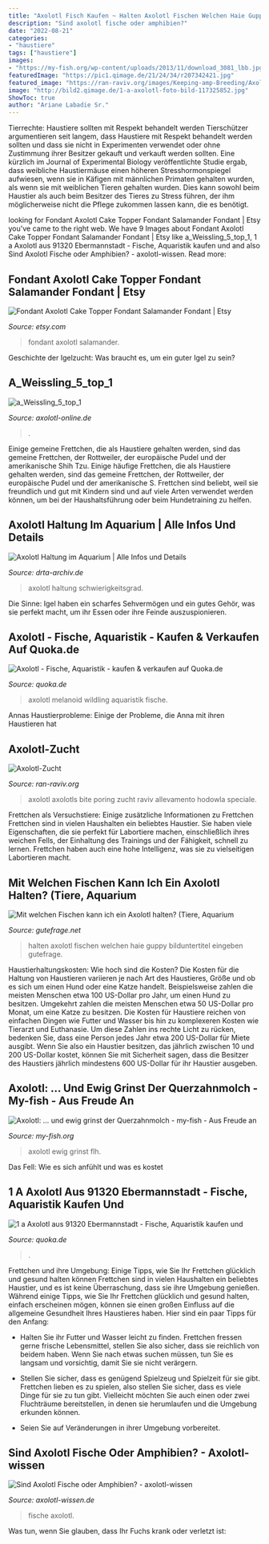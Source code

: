 ```yaml
---
title: "Axolotl Fisch Kaufen ~ Halten Axolotl Fischen Welchen Haie Guppy Bilduntertitel Eingeben Gutefrage"
description: "Sind axolotl fische oder amphibien?"
date: "2022-08-21"
categories:
- "haustiere"
tags: ["haustiere"]
images:
- "https://my-fish.org/wp-content/uploads/2013/11/download_3081_lbb.jpg"
featuredImage: "https://pic1.qimage.de/21/24/34/r207342421.jpg"
featured_image: "https://ran-raviv.org/images/Keeping-amp-Breeding/Axolotl-Breeding_927.jpg"
image: "http://bild2.qimage.de/1-a-axolotl-foto-bild-117325852.jpg"
ShowToc: true
author: "Ariane Labadie Sr."
---
```



Tierrechte: Haustiere sollten mit Respekt behandelt werden
Tierschützer argumentieren seit langem, dass Haustiere mit Respekt behandelt werden sollten und dass sie nicht in Experimenten verwendet oder ohne Zustimmung ihrer Besitzer gekauft und verkauft werden sollten. Eine kürzlich im Journal of Experimental Biology veröffentlichte Studie ergab, dass weibliche Haustiermäuse einen höheren Stresshormonspiegel aufwiesen, wenn sie in Käfigen mit männlichen Primaten gehalten wurden, als wenn sie mit weiblichen Tieren gehalten wurden. Dies kann sowohl beim Haustier als auch beim Besitzer des Tieres zu Stress führen, der ihm möglicherweise nicht die Pflege zukommen lassen kann, die es benötigt.

	

		
looking for Fondant Axolotl Cake Topper Fondant Salamander Fondant | Etsy you've came to the right web. We have 9 Images about Fondant Axolotl Cake Topper Fondant Salamander Fondant | Etsy like a_Weissling_5_top_1, 1 a Axolotl aus 91320 Ebermannstadt - Fische, Aquaristik kaufen und and also Sind Axolotl Fische oder Amphibien? - axolotl-wissen. Read more:
		
    
## Fondant Axolotl Cake Topper Fondant Salamander Fondant | Etsy

<img loading=lazy src="https://i.etsystatic.com/12090019/r/il/1f536d/1499357114/il_fullxfull.1499357114_8g1d.jpg" onerror="this.onerror=null;this.src='https://tse3.mm.bing.net/th?id=OIP.NtjNoUmZbZBbrdxJWIwkjQHaFL&amp;pid=15.1';" alt="Fondant Axolotl Cake Topper Fondant Salamander Fondant | Etsy">

_Source: etsy.com_

>fondant axolotl salamander. 

	

Geschichte der Igelzucht: Was braucht es, um ein guter Igel zu sein?

    
## A_Weissling_5_top_1

<img loading=lazy src="https://www.axolotl-online.de/assets/images/a_Weissling_5_top_1.jpg" onerror="this.onerror=null;this.src='https://tse4.mm.bing.net/th?id=OIP.RUKTGwIqpUI3hRYVPhrZoQAAAA&amp;pid=15.1';" alt="a_Weissling_5_top_1">

_Source: axolotl-online.de_

>. 

	

Einige gemeine Frettchen, die als Haustiere gehalten werden, sind das gemeine Frettchen, der Rottweiler, der europäische Pudel und der amerikanische Shih Tzu.
Einige häufige Frettchen, die als Haustiere gehalten werden, sind das gemeine Frettchen, der Rottweiler, der europäische Pudel und der amerikanische S. Frettchen sind beliebt, weil sie freundlich und gut mit Kindern sind und auf viele Arten verwendet werden können, um bei der Haushaltsführung oder beim Hundetraining zu helfen.

    
## Axolotl Haltung Im Aquarium | Alle Infos Und Details

<img loading=lazy src="https://www.drta-archiv.de/wp-content/uploads/2020/11/Axolotl1.jpg" onerror="this.onerror=null;this.src='https://tse1.mm.bing.net/th?id=OIP.EbmtcIcevBTTdIJhUVmPiwAAAA&amp;pid=15.1';" alt="Axolotl Haltung im Aquarium | Alle Infos und Details">

_Source: drta-archiv.de_

>axolotl haltung schwierigkeitsgrad. 

	

Die Sinne: Igel haben ein scharfes Sehvermögen und ein gutes Gehör, was sie perfekt macht, um ihr Essen oder ihre Feinde auszuspionieren.

    
## Axolotl - Fische, Aquaristik - Kaufen &amp; Verkaufen Auf Quoka.de

<img loading=lazy src="https://pic1.qimage.de/21/24/34/r207342421.jpg" onerror="this.onerror=null;this.src='https://tse4.mm.bing.net/th?id=OIP.HNl4RlJ9SHMZGnLvuWkd2QAAAA&amp;pid=15.1';" alt="Axolotl - Fische, Aquaristik - kaufen &amp; verkaufen auf Quoka.de">

_Source: quoka.de_

>axolotl melanoid wildling aquaristik fische. 

	

Annas Haustierprobleme: Einige der Probleme, die Anna mit ihren Haustieren hat

    
## Axolotl-Zucht

<img loading=lazy src="https://ran-raviv.org/images/Keeping-amp-Breeding/Axolotl-Breeding_927.jpg" onerror="this.onerror=null;this.src='https://tse3.mm.bing.net/th?id=OIP.VpapdYC48wLXEpxbGCQWFgAAAA&amp;pid=15.1';" alt="Axolotl-Zucht">

_Source: ran-raviv.org_

>axolotl axolotls bite poring zucht raviv allevamento hodowla speciale. 

	

Frettchen als Versuchstiere: Einige zusätzliche Informationen zu Frettchen
Frettchen sind in vielen Haushalten ein beliebtes Haustier. Sie haben viele Eigenschaften, die sie perfekt für Labortiere machen, einschließlich ihres weichen Fells, der Einhaltung des Trainings und der Fähigkeit, schnell zu lernen. Frettchen haben auch eine hohe Intelligenz, was sie zu vielseitigen Labortieren macht.

    
## Mit Welchen Fischen Kann Ich Ein Axolotl Halten? (Tiere, Aquarium

<img loading=lazy src="http://images.gutefrage.net/media/fragen/bilder/mit-welchen-fischen-kann-ich-ein-axolotl-halten/0_big.jpg" onerror="this.onerror=null;this.src='https://tse1.mm.bing.net/th?id=OIP.OdUqzQQ8juKT4J8_ywvXOQHaF7&amp;pid=15.1';" alt="Mit welchen Fischen kann ich ein Axolotl halten? (Tiere, Aquarium">

_Source: gutefrage.net_

>halten axolotl fischen welchen haie guppy bilduntertitel eingeben gutefrage. 

	

Haustierhaltungskosten: Wie hoch sind die Kosten?
Die Kosten für die Haltung von Haustieren variieren je nach Art des Haustieres, Größe und ob es sich um einen Hund oder eine Katze handelt. Beispielsweise zahlen die meisten Menschen etwa 100 US-Dollar pro Jahr, um einen Hund zu besitzen. Umgekehrt zahlen die meisten Menschen etwa 50 US-Dollar pro Monat, um eine Katze zu besitzen. Die Kosten für Haustiere reichen von einfachen Dingen wie Futter und Wasser bis hin zu komplexeren Kosten wie Tierarzt und Euthanasie. Um diese Zahlen ins rechte Licht zu rücken, bedenken Sie, dass eine Person jedes Jahr etwa 200 US-Dollar für Miete ausgibt. Wenn Sie also ein Haustier besitzen, das jährlich zwischen 10 und 200 US-Dollar kostet, können Sie mit Sicherheit sagen, dass die Besitzer des Haustiers jährlich mindestens 600 US-Dollar für ihr Haustier ausgeben.

    
## Axolotl: … Und Ewig Grinst Der Querzahnmolch - My-fish - Aus Freude An

<img loading=lazy src="https://my-fish.org/wp-content/uploads/2013/11/download_3081_lbb.jpg" onerror="this.onerror=null;this.src='https://tse2.mm.bing.net/th?id=OIP.sNq0rpI1-5j7xwuoAnmw2AHaE8&amp;pid=15.1';" alt="Axolotl: … und ewig grinst der Querzahnmolch - my-fish - Aus Freude an">

_Source: my-fish.org_

>axolotl ewig grinst flh. 

	

Das Fell: Wie es sich anfühlt und was es kostet

    
## 1 A Axolotl Aus 91320 Ebermannstadt - Fische, Aquaristik Kaufen Und

<img loading=lazy src="http://bild2.qimage.de/1-a-axolotl-foto-bild-117325852.jpg" onerror="this.onerror=null;this.src='https://tse3.mm.bing.net/th?id=OIP.hPOgKg_p2XkSgceT7HS5ZgHaG_&amp;pid=15.1';" alt="1 a Axolotl aus 91320 Ebermannstadt - Fische, Aquaristik kaufen und">

_Source: quoka.de_

>. 

	

Frettchen und ihre Umgebung: Einige Tipps, wie Sie Ihr Frettchen glücklich und gesund halten können
Frettchen sind in vielen Haushalten ein beliebtes Haustier, und es ist keine Überraschung, dass sie ihre Umgebung genießen. Während einige Tipps, wie Sie Ihr Frettchen glücklich und gesund halten, einfach erscheinen mögen, können sie einen großen Einfluss auf die allgemeine Gesundheit Ihres Haustieres haben. Hier sind ein paar Tipps für den Anfang:
- Halten Sie ihr Futter und Wasser leicht zu finden. Frettchen fressen gerne frische Lebensmittel, stellen Sie also sicher, dass sie reichlich von beidem haben. Wenn Sie nach etwas suchen müssen, tun Sie es langsam und vorsichtig, damit Sie sie nicht verärgern.

- Stellen Sie sicher, dass es genügend Spielzeug und Spielzeit für sie gibt. Frettchen lieben es zu spielen, also stellen Sie sicher, dass es viele Dinge für sie zu tun gibt. Vielleicht möchten Sie auch einen oder zwei Fluchträume bereitstellen, in denen sie herumlaufen und die Umgebung erkunden können.

- Seien Sie auf Veränderungen in ihrer Umgebung vorbereitet.

    
## Sind Axolotl Fische Oder Amphibien? - Axolotl-wissen

<img loading=lazy src="https://axolotl-wissen.de/wp-content/uploads/2021/04/Albinoaxolotl3-300x200.jpg" onerror="this.onerror=null;this.src='https://tse2.mm.bing.net/th?id=OIP.fbuu001aYuOGAzM5j26EIAAAAA&amp;pid=15.1';" alt="Sind Axolotl Fische oder Amphibien? - axolotl-wissen">

_Source: axolotl-wissen.de_

>fische axolotl. 

	

Was tun, wenn Sie glauben, dass Ihr Fuchs krank oder verletzt ist:

